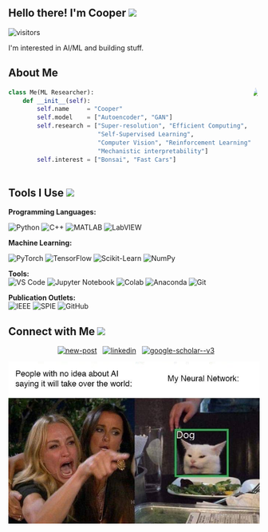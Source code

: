 ## Hello there! I'm Cooper <img src="https://i.giphy.com/media/v1.Y2lkPTc5MGI3NjExZzlhOG91YjVlODJ1aDByamM2dHprbGZzbWtxa3l5a214djA3YW4xbiZlcD12MV9pbnRlcm5hbF9naWZfYnlfaWQmY3Q9Zw/3ornk57KwDXf81rjWM/giphy.gif" width="120px">
![visitors](https://visitor-badge.laobi.icu/badge?page_id=coopercoldwell.coopercoldwell)




I'm interested in AI/ML and building stuff. 

## About Me

<img align="right" src="https://i.giphy.com/media/v1.Y2lkPTc5MGI3NjExM3IwZ2dwZmNzcnZ0NWwzeGs0a21ma3ZoZnIzYzg0dHE1c3dlMTh3MyZlcD12MV9pbnRlcm5hbF9naWZfYnlfaWQmY3Q9Zw/Dh5q0sShxgp13DwrvG/giphy.gif" height="225" style="border-radius: 50%;"/>

```python
class Me(ML Researcher):
    def __init__(self):
        self.name     = "Cooper"
        self.model    = ["Autoencoder", "GAN"]
        self.research = ["Super-resolution", "Efficient Computing",
                         "Self-Supervised Learning",
                         "Computer Vision", "Reinforcement Learning",
                         "Mechanistic interpretability"]
        self.interest = ["Bonsai", "Fast Cars"]
        
```

## Tools I Use <img src="https://i.giphy.com/media/v1.Y2lkPTc5MGI3NjExYWcwYXFpeHMxZ3J2d29pcTF2ZzlwaDg2cHJwaGs0NW9taHJ4a3BybCZlcD12MV9pbnRlcm5hbF9naWZfYnlfaWQmY3Q9Zw/o0vwzuFwCGAFO/giphy.gif" width="80px">

**Programming Languages:**

![Python](https://img.shields.io/badge/Code-Python-informational?style=flat&logo=python&logoColor=white&color=9d2235)
![C++](https://img.shields.io/badge/Code-C++-informational?style=flat&logo=c%2B%2B&logoColor=white&color=9d2235)
![MATLAB](https://img.shields.io/badge/Code-MATLAB-informational?style=flat&logo=matrix&logoColor=white&color=9d2235)
![LabVIEW](https://img.shields.io/badge/Code-LabVIEW-informational?style=flat&logo=labview&logoColor=white&color=9d2235)

**Machine Learning:**

![PyTorch](https://img.shields.io/badge/ML-PyTorch-informational?style=flat&logo=pytorch&logoColor=white&color=9d2235)
![TensorFlow](https://img.shields.io/badge/ML-TensorFlow-informational?style=flat&logo=TensorFlow&logoColor=white&color=9d2235)
![Scikit-Learn](https://img.shields.io/badge/ML-Scikit_Learn-informational?style=flat&logo=scikit-learn&logoColor=white&color=9d2235)
![NumPy](https://img.shields.io/badge/ML-NumPy-informational?style=flat&logo=numpy&logoColor=white&color=9d2235)


**Tools:**   
![VS Code](https://img.shields.io/badge/IDE-Visual_Studio_Code-informational?style=flat&logo=visual-studio-code&logoColor=white&color=9d2235)
![Jupyter Notebook](https://img.shields.io/badge/IDE-Jupyter_Notebook-informational?style=flat&logo=jupyter&logoColor=white&color=9d2235)
![Colab](https://img.shields.io/badge/IDE-Jupyter_Notebook-informational?style=flat&logo=googlecolab&logoColor=white&color=9d2235)
![Anaconda](https://img.shields.io/badge/Tools-Anaconda-informational?style=flat&logo=anaconda&logoColor=white&color=9d2235)
![Git](https://img.shields.io/badge/Tools-Git-informational?style=flat&logo=git&logoColor=white&color=9d2235)

**Publication Outlets:**    
![IEEE](https://img.shields.io/badge/Pub-IEEE-informational?style=flat&logo=ieee&logoColor=white&color=9d2235)
![SPIE](https://img.shields.io/badge/SPIE_Pub-SPIE-informational?style=flat&color=9d2235)
![GitHub](https://img.shields.io/badge/Pub-GitHub-informational?style=flat&logo=github&logoColor=white&color=9d2235)

## Connect with Me <img src="./figures/cat5.gif" width="40px">

<p align="center">
&nbsp; <a href="mailto:cwcoldwell@crimson.ua.edu" target="_blank" rel="noopener noreferrer"><img width="50" height="50" src="https://img.icons8.com/papercut/50/new-post.png" alt="new-post"/></a>
&nbsp; <a href="https://www.linkedin.com/in/cooper-coldwell/" target="_blank" rel="noopener noreferrer"><img width="50" height="50" src="https://img.icons8.com/fluency/50/000000/linkedin.png" alt="linkedin"/></a>
&nbsp; <a href="https://scholar.google.com/citations?user=mDLCO-kAAAAJ&hl=en&oi=ao" target="_blank" rel="noopener noreferrer"><img width="50" height="50" src="https://img.icons8.com/color/50/google-scholar--v3.png" alt="google-scholar--v3"/></a>
</p>
<p align="center">
<img src="./figures/wrong.jpg" width="600"/>
</p>
